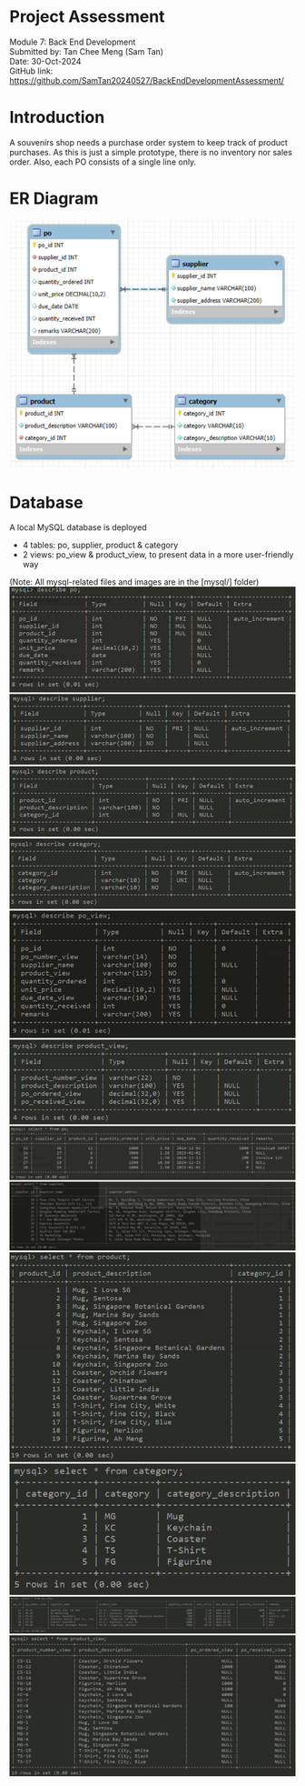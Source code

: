# Project Assessment
Module 7: Back End Development \
Submitted by: Tan Chee Meng (Sam Tan) \
Date: 30-Oct-2024 \
GitHub link: https://github.com/SamTan20240527/BackEndDevelopmentAssessment/

# Introduction
A souvenirs shop needs a purchase order system to keep track of product purchases. As this is just a simple prototype, there is no inventory nor sales order. Also, each PO consists of a single line only. 

# ER Diagram
![ER Diagram](mysql/er_diagram.png)

# Database
A local MySQL database is deployed
- 4 tables: po, supplier, product & category
- 2 views: po_view & product_view, to present data in a more user-friendly way

(Note: All mysql-related files and images are in the [mysql/] folder)
![po_schema](mysql/po_schema.png)
![supplier_schema](mysql/supplier_schema.png)
![product_schema](mysql/product_schema.png)
![category_schema](mysql/category_schema.png)
![po_view_schema](mysql/po_view_schema.png)
![product_view_schema](mysql/product_view_schema.png)
![po_data](mysql/po_data.png)
![supplier_data](mysql/supplier_data.png)
![product_data](mysql/product_data.png)
![category_data](mysql/category_data.png)
![po_view_data](mysql/po_view_data.png)
![product_view_data](mysql/product_view_data.png)
